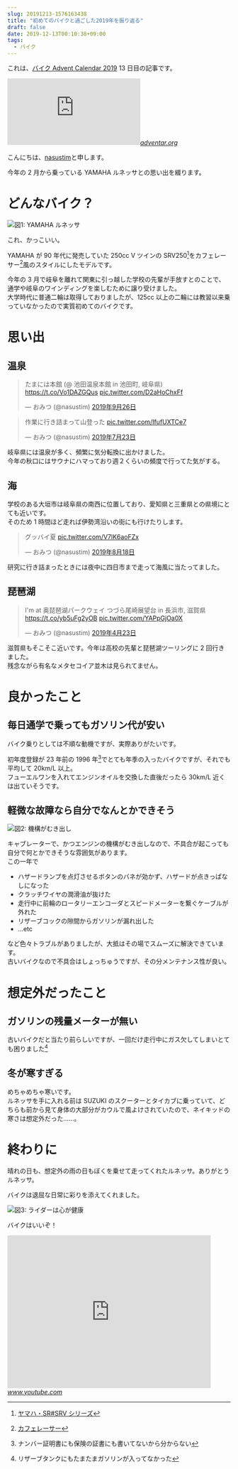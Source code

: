 ```yaml
---
slug: 20191213-1576163438
title: "初めてのバイクと過ごした2019年を振り返る"
draft: false
date: 2019-12-13T00:10:38+09:00
tags:
  - バイク
---
```


これは、<a href="https://adventar.org/calendars/4274">バイク Advent Calendar 2019</a> 13 日目の記事です。

<iframe src="https://hatenablog-parts.com/embed?url=https%3A%2F%2Fadventar.org%2Fcalendars%2F4274" title="バイク Advent Calendar 2019 - Adventar" class="embed-card embed-webcard" scrolling="no" frameborder="0" ></iframe><cite class="hatena-citation"><a href="https://adventar.org/calendars/4274">adventar.org</a></cite>

こんにちは、<a href="https://twitter.com/nasustim">nasustim</a>と申します。

今年の 2 月から乗っている YAMAHA ルネッサとの思い出を綴ります。

# どんなバイク？

![図1: YAMAHA ルネッサ](/20190512160014.jpg)

これ、かっこいい。

YAMAHA が 90 年代に発売していた 250cc V ツインの SRV250[^1]をカフェレーサー[^2]風のスタイルにしたモデルです。

今年の 3 月で岐阜を離れて関東に引っ越した学校の先輩が手放すとのことで、通学や岐阜のワインディングを楽しむために譲り受けました。  
大学時代に普通二輪は取得しておりましたが、125cc 以上の二輪には教習以来乗っていなかったので実質初めてのバイクです。

# 思い出

## 温泉

<blockquote data-conversation="none" class="twitter-tweet" data-lang="ja"><p lang="ja" dir="ltr">たまには本館 (@ 池田温泉本館 in 池田町, 岐阜県) <a href="https://t.co/Vo1DAZGQus">https://t.co/Vo1DAZGQus</a> <a href="https://t.co/D2aHoChxFf">pic.twitter.com/D2aHoChxFf</a></p>&mdash; おみつ (@nasustim) <a href="https://twitter.com/nasustim/status/1177139245967974401?ref_src=twsrc%5Etfw">2019年9月26日</a></blockquote> <script async src="https://platform.twitter.com/widgets.js" charset="utf-8"></script>

<blockquote data-conversation="none" class="twitter-tweet" data-lang="ja"><p lang="ja" dir="ltr">作業に行き詰まって山登った <a href="https://t.co/IfufUXTCe7">pic.twitter.com/IfufUXTCe7</a></p>&mdash; おみつ (@nasustim) <a href="https://twitter.com/nasustim/status/1153554685342580736?ref_src=twsrc%5Etfw">2019年7月23日</a></blockquote> <script async src="https://platform.twitter.com/widgets.js" charset="utf-8"></script>

岐阜県には温泉が多く、頻繁に気分転換に出かけました。  
今年の秋口にはサウナにハマっており週２くらいの頻度で行ってた気がする。

## 海

学校のある大垣市は岐阜県の南西に位置しており、愛知県と三重県との県境にとても近いです。  
そのため 1 時間ほど走れば伊勢湾沿いの街にも行けたりします。

<blockquote data-conversation="none" class="twitter-tweet" data-lang="ja"><p lang="ja" dir="ltr">グッバイ夏 <a href="https://t.co/V7lK6aoFZx">pic.twitter.com/V7lK6aoFZx</a></p>&mdash; おみつ (@nasustim) <a href="https://twitter.com/nasustim/status/1163098534146482176?ref_src=twsrc%5Etfw">2019年8月18日</a></blockquote> <script async src="https://platform.twitter.com/widgets.js" charset="utf-8"></script>

研究に行き詰まったときには夜中に四日市まで走って海風に当たってました。

## 琵琶湖

<blockquote data-conversation="none" class="twitter-tweet" data-lang="ja"><p lang="ja" dir="ltr">I&#39;m at 奥琵琶湖パークウェイ つづら尾崎展望台 in 長浜市, 滋賀県 <a href="https://t.co/yb5uFg2yOB">https://t.co/yb5uFg2yOB</a> <a href="https://t.co/YAPpGjOa0X">pic.twitter.com/YAPpGjOa0X</a></p>&mdash; おみつ (@nasustim) <a href="https://twitter.com/nasustim/status/1120544991984672768?ref_src=twsrc%5Etfw">2019年4月23日</a></blockquote> <script async src="https://platform.twitter.com/widgets.js" charset="utf-8"></script>

滋賀県もそこそこ近いです。今年は高校の先輩と琵琶湖ツーリングに 2 回行きました。  
残念ながら有名なメタセコイア並木は見られてません。

# 良かったこと

## 毎日通学で乗ってもガソリン代が安い

バイク乗りとしては不順な動機ですが、実際ありがたいです。

初年度登録が 23 年前の 1996 年[^3]でとても年季の入ったバイクですが、それでも平均して 20km/L 以上。  
フューエルワンを入れてエンジンオイルを交換した直後だったら 30km/L 近くは出ていそうです。

## 軽微な故障なら自分でなんとかできそう

![図2: 機構がむき出し](/20191212205618.jpg)

キャブレーターで、かつエンジンの機構がむき出しなので、不具合が起こっても自分で何とかできそうな雰囲気があります。  
この一年で

- ハザードランプを点灯させるボタンのバネが効かず、ハザードが点きっぱなしになった
- クラッチワイヤの潤滑油が抜けた
- 走行中に前輪のロータリーエンコーダとスピードメーターを繋ぐケーブルが外れた
- リザーブコックの隙間からガソリンが漏れ出した
- ...etc

など色々トラブルがありましたが、大抵はその場でスムーズに解決できています。  
古いバイクなので不具合はしょっちゅうですが、その分メンテナンス性が良い。

# 想定外だったこと

## ガソリンの残量メーターが無い

古いバイクだと当たり前らしいですが、一回だけ走行中にガス欠してしまいとても困りました[^4]

## 冬が寒すぎる

めちゃめちゃ寒いです。  
ルネッサを手に入れる前は SUZUKI のスクーターとタイカブに乗っていて、どちらも前から見て身体の大部分がカウルで風よけされていたので、ネイキッドの寒さは想定外だった......。

# 終わりに

晴れの日も、想定外の雨の日もぼくを乗せて走ってくれたルネッサ。ありがとうルネッサ。

バイクは退屈な日常に彩りを添えてくれました。


![図3: ライダーは心が健康](/20191212223856.jpg)

バイクはいいぞ！

<iframe width="459" height="344" src="https://www.youtube.com/embed/DZ2TCZJ2lKM?feature=oembed" frameborder="0" allow="accelerometer; autoplay; clipboard-write; encrypted-media; gyroscope; picture-in-picture" allowfullscreen></iframe><cite class="hatena-citation"><a href="https://www.youtube.com/watch?v=DZ2TCZJ2lKM">www.youtube.com</a></cite>

[^1]: [ヤマハ・SR#SRV シリーズ](https://ja.wikipedia.org/wiki/%E3%83%A4%E3%83%9E%E3%83%8F%E3%83%BBSR#SRV%E3%82%B7%E3%83%AA%E3%83%BC%E3%82%BA)
[^2]: [カフェレーサー](https://ja.wikipedia.org/wiki/%E3%82%AB%E3%83%95%E3%82%A7%E3%83%AC%E3%83%BC%E3%82%B5%E3%83%BC)
[^3]: ナンバー証明書にも保険の証書にも書いてないから分からない
[^4]: リザーブタンクにもたまたまガソリンが入ってなかった
